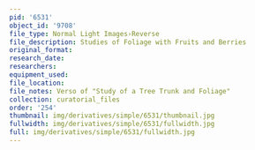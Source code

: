 ```yaml
---
pid: '6531'
object_id: '9708'
file_type: Normal Light Images›Reverse
file_description: Studies of Foliage with Fruits and Berries
original_format:
research_date:
researchers:
equipment_used:
file_location:
file_notes: Verso of "Study of a Tree Trunk and Foliage"
collection: curatorial_files
order: '254'
thumbnail: img/derivatives/simple/6531/thumbnail.jpg
fullwidth: img/derivatives/simple/6531/fullwidth.jpg
full: img/derivatives/simple/6531/fullwidth.jpg
---
```

